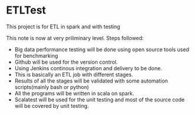 # ETLTest
This project is for ETL in spark and with testing

This note is now at very priliminary level.
Steps followed:

* Big data performance testing will be done using open source tools used for benchmarking 
* Github will be used for the version control.
* Using Jenkins continous integration and delivery to be done.
* This is basically an ETL job with different stages.
* Results of all the stages will be validated with some automation scripts(mainly bash or python)
* All the programs will be written in scala on spark.
* Scalatest will be used for the unit testing and most of the source code will be covered by unit testing.
